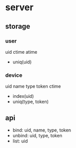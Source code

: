 # server

## storage
### user
uid ctime atime
* uniq(uid)

### device
uid name type token ctime
* index(uid)
* uniq(type, token)

## api
* bind: uid, name, type, token
* unbind: uid, type, token
* list: uid
